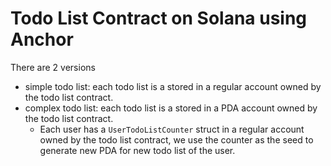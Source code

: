 # Todo List Contract on Solana using Anchor

There are 2 versions

- simple todo list: each todo list is a stored in a regular account owned by the todo list contract.
- complex todo list: each todo list is a stored in a PDA account owned by the todo list contract.
  - Each user has a `UserTodoListCounter` struct in a regular account owned by the todo list contract, we use the counter as the seed to generate new PDA for new todo list of the user.
